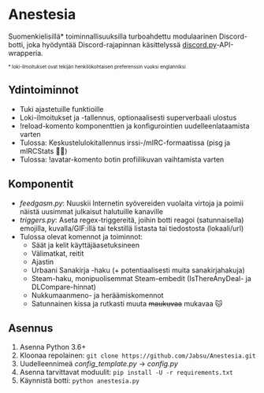 # Anestesia
Suomenkielisillä\* toiminnallisuuksilla turboahdettu modulaarinen Discord-botti, joka hyödyntää Discord-rajapinnan käsittelyssä [discord.py](https://github.com/Rapptz/discord.py)-API-wrapperia.

<sub><sup>\* loki-ilmoitukset ovat tekijän henkilökohtaisen preferenssin vuoksi englanniksi</sup></sub>


## Ydintoiminnot
- Tuki ajastetuille funktioille
- Loki-ilmoitukset ja -tallennus, optionaalisesti superverbaali ulostus
- !reload-komento komponenttien ja konfigurointien uudelleenlataamista varten
- Tulossa: Keskustelulokitallennus irssi-/mIRC-formaatissa (pisg ja mIRCStats 🖐🏼)
- Tulossa: !avatar-komento botin profiilikuvan vaihtamista varten


## Komponentit
- *feedgasm.py*: Nuuskii Internetin syövereiden vuolaita virtoja ja poimii näistä uusimmat julkaisut halutuille kanaville
- *triggers.py*: Aseta regex-triggereitä, joihin botti reagoi (satunnaisella) emojilla, kuvalla/GIF:illä tai tekstillä listasta tai tiedostosta (lokaali/url)
- Tulossa olevat komennot ja toiminnot: 
    - Säät ja kelit käyttäjäasetuksineen
    - Välimatkat, reitit
    - Ajastin
    - Urbaani Sanakirja -haku (+ potentiaalisesti muita sanakirjahakuja)
    - Steam-haku, monipuolisemmat Steam-embedit (IsThereAnyDeal- ja DLCompare-hinnat)
    - Nukkumaanmeno- ja heräämiskomennot
    - Satunnainen kissa ja rutkasti muuta ~~maukuvaa~~ mukavaa 🐱


## Asennus
1. Asenna Python 3.6+
2. Kloonaa repolainen: `git clone https://github.com/Jabsu/Anestesia.git`
3. Uudelleennimeä *config_template.py* -> *config.py*
4. Asenna tarvittavat moduulit: `pip install -U -r requirements.txt`
5. Käynnistä botti: `python anestesia.py`